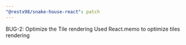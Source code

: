 ```yaml
---
"@restx98/snake-house-react": patch
---
```


BUG-2: Optimize the Tile rendering
Used React.memo to optimize tiles rendering

